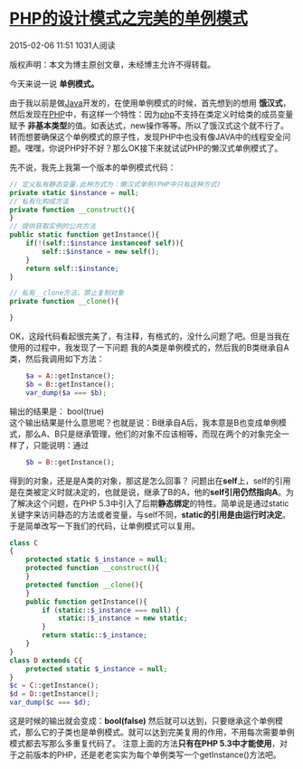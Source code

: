 # [PHP的设计模式之完美的单例模式][0]


 2015-02-06 11:51  1031人阅读  

版权声明：本文为博主原创文章，未经博主允许不得转载。

今天来说一说 **单例模式。**

由于我以前是做[Java][10]开发的，在使用单例模式的时候，首先想到的想用 **饿汉式**，然后发现在[PHP][11]中，有这样一个特性：因为[php][11]不支持在类定义时给类的成员变量赋予 **非基本类型**的值。如表达式，new操作等等。所以了饿汉式这个就不行了。转而想要确保这个单例模式的原子性，发现PHP中也没有像JAVA中的线程安全问题。嘿嘿，你说PHP好不好？那么OK接下来就试试PHP的懒汉式单例模式了。

先不说，我先上我第一个版本的单例模式代码：

```php
// 定义私有静态变量.此种方式为：懒汉式单例(PHP中只有这种方式)
private static $instance = null;
// 私有化构成方法
private function __construct(){
}
// 提供获取实例的公共方法
public static function getInstance(){
    if(!(self::$instance instanceof self)){
        self::$instance = new self();
    }
    return self::$instance;
}

// 私有__clone方法，禁止复制对象
private function __clone(){

}
```
OK，这段代码看起很完美了，有注释，有格式的，没什么问题了吧。但是当我在使用的过程中，我发现了一下问题  我的A类是单例模式的，然后我的B类继承自A类，然后我调用如下方法：

```php
    $a = A::getInstance();
    $b = B::getInstance();
    var_dump($a === $b);
```
输出的结果是： bool(true)   
这个输出结果是什么意思呢？也就是说：B继承自A后，我本意是B也变成单例模式，那么A、B只是继承管理，他们的对象不应该相等，而现在两个的对象完全一样了，只能说明：通过 

```php
    $b = B::getInstance();
```
得到的对象，还是是A类的对象，那这是怎么回事？  问题出在**self**上，self的引用是在类被定义时就决定的，也就是说，继承了B的A，他的**self引用仍然指向A**。为了解决这个问题，在PHP 5.3中引入了后期**静态绑定**的特性。简单说是通过static关键字来访问静态的方法或者变量，与self不同，**static的引用是由运行时决定**。于是简单改写一下我们的代码，让单例模式可以复用。


```php
class C
{
    protected static $_instance = null;
    protected function __construct(){
    }
    protected function __clone(){
    }
    public function getInstance(){
        if (static::$_instance === null) {
            static::$_instance = new static;
        }
        return static::$_instance;
    } 
}
class D extends C{
    protected static $_instance = null;
}
$c = C::getInstance();
$d = D::getInstance();
var_dump($c === $d);
```
这是时候的输出就会变成：**bool(false)**  然后就可以达到，只要继承这个单例模式，那么它的子类也是单例模式。就可以达到完美复用的作用，不用每次需要单例模式都去写那么多重复代码了。 注意上面的方法**只有在PHP 5.3中才能使用**，对于之前版本的PHP，还是老老实实为每个单例类写一个getInstance()方法吧。

[0]: http://blog.csdn.net/hel12he/article/details/43562547
[10]: http://lib.csdn.net/base/java
[11]: http://lib.csdn.net/base/php
[12]: #